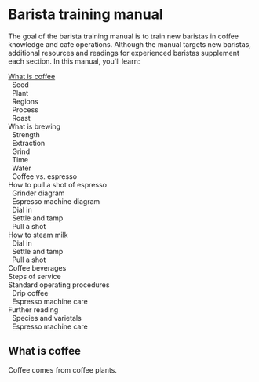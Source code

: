 # Barista training manual  
The goal of the barista training manual is to train new baristas in coffee knowledge and cafe operations. Although the manual targets new baristas, additional resources and readings for experienced baristas supplement each section. In this manual, you'll learn: 

[What is coffee](#what-is-coffee)<br> <!--Use HTML to create collapsable table of contents-->
&nbsp; Seed<br>
&nbsp; Plant<br>
&nbsp; Regions<br>
&nbsp; Process<br>
&nbsp; Roast<br>
What is brewing<br> 
&nbsp; Strength<br>
&nbsp; Extraction<br>
&nbsp; Grind<br>
&nbsp; Time<br>
&nbsp; Water<br>
&nbsp; Coffee vs. espresso<br>
How to pull a shot of espresso<br>
&nbsp; Grinder diagram<br>
&nbsp; Espresso machine diagram<br>
&nbsp; Dial in<br>
&nbsp; Settle and tamp<br>
&nbsp; Pull a shot<br>
How to steam milk<br>
&nbsp; Dial in<br>
&nbsp; Settle and tamp<br>
&nbsp; Pull a shot<br>
Coffee beverages<br> 
Steps of service<br>
Standard operating procedures<br> 
&nbsp; Drip coffee<br>
&nbsp; Espresso machine care<br>
Further reading<br>
&nbsp; Species and varietals<br>
&nbsp; Espresso machine care<br>

## What is coffee
Coffee comes from coffee plants. 
